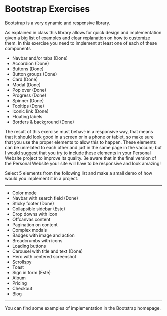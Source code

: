 # Bootstrap Exercises

Bootstrap is a very dynamic and responsive library.

As explained in class this library allows for quick design and implementation given a big list of examples and clear explanation on how to customize them.
In this exercise you need to implement at least one of each of these components

- Navbar and/or tabs (Done)
- Accordion (Done)
- Buttons (Done)
- Button groups (Done)
- Card (Done)
- Modal (Done)
- Pop over (Done)
- Progress (Done)
- Spinner (Done)
- Tooltips (Done)
- Iconic link (Done)
- Floating labels
- Borders & background (Done)

The result of this exercise must behave in a responsive way, that means that it should look good in a screen or in a phone or tablet, so make sure that you use the proper elements to allow this to happen. These elements can be unrelated to each other and just in the same page in the vaccum; but I would suggest that you try to include these elements in your Personal Website project to improve its quality. Be aware that in the final version of the Personal Website your site will have to be responsive and look amazing!

Select 5 elements from the following list and make a small demo of how would you implement it in a project.

---

- Color mode
- Navbar with search field (Done)
- Sticky footer (Done)
- Collapsible sidebar (Este)
- Drop downs with icon
- Offcanvas content
- Pagination on content
- Complex modals
- Badges with image and action
- Breadcrumbs with icons
- Loading buttons
- Carousel with title and text (Done)
- Hero with centered screenshot
- Scrollspy
- Toast
- Sign in form (Este)
- Album
- Pricing
- Checkout
- Blog

---

You can find some examples of implementation in the Bootstrap homepage.
